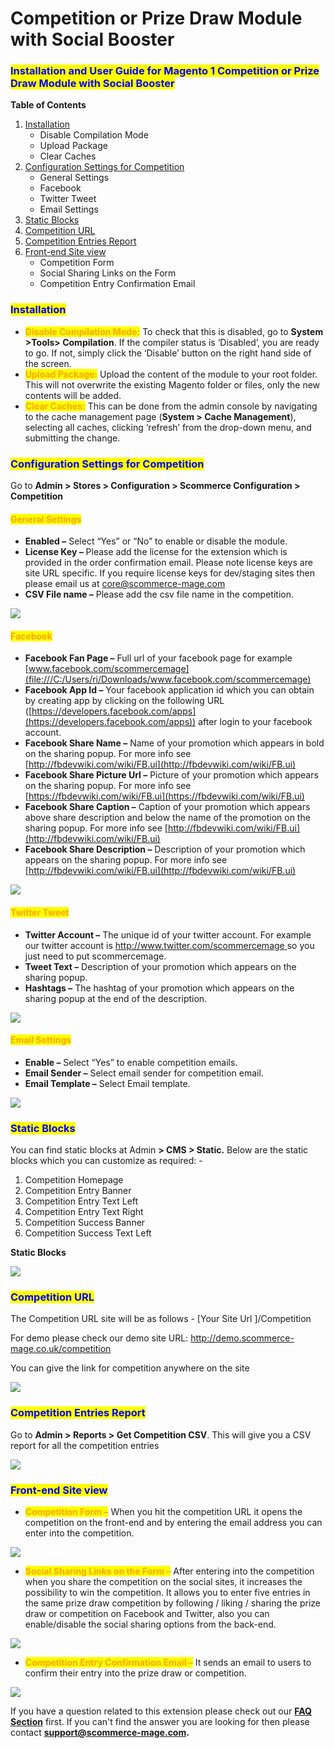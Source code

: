 # Competition or Prize Draw Module with Social Booster

### <mark style="color:blue;">Installation and User Guide for Magento 1 Competition or Prize Draw Module with Social Booster</mark>

**Table of Contents**

1. [Installation ](competition-or-prize-draw-module-with-social-booster.md#\_bookmark0)
   * Disable Compilation Mode&#x20;
   * Upload Package&#x20;
   * Clear Caches&#x20;
2. [Configuration Settings for Competition ](competition-or-prize-draw-module-with-social-booster.md#\_bookmark4)
   * General Settings&#x20;
   * Facebook&#x20;
   * Twitter Tweet&#x20;
   * Email Settings&#x20;
3. [Static Blocks](competition-or-prize-draw-module-with-social-booster.md#static-blocks)
4. [Competition URL ](competition-or-prize-draw-module-with-social-booster.md#\_bookmark10)
5. [Competition Entries Report](competition-or-prize-draw-module-with-social-booster.md#\_bookmark11)
6. [Front-end Site view ](competition-or-prize-draw-module-with-social-booster.md#\_bookmark12)
   * Competition Form&#x20;
   * Social Sharing Links on the Form&#x20;
   * Competition Entry Confirmation Email&#x20;

### <mark style="color:blue;">Installation</mark> <a href="#_bookmark0" id="_bookmark0"></a>

* <mark style="color:orange;">**Disable Compilation Mode:**</mark> To check that this is disabled, go to **System >Tools> Compilation**. If the compiler status is ‘Disabled’, you are ready to go. If not, simply click the ‘Disable’ button on the right hand side of the screen.
* <mark style="color:orange;">**Upload Package:**</mark> Upload the content of the module to your root folder. This will not overwrite the existing Magento folder or files, only the new contents will be added.
* <mark style="color:orange;">**Clear Caches:**</mark> This can be done from the admin console by navigating to the cache management page (**System > Cache Management**), selecting all caches, clicking ‘refresh’ from the drop-down menu, and submitting the change.

### <mark style="color:blue;">Configuration Settings for Competition</mark> <a href="#_bookmark4" id="_bookmark4"></a>

Go to **Admin > Stores > Configuration > Scommerce Configuration > Competition**

#### <mark style="color:orange;">General Settings</mark> <a href="#_bookmark5" id="_bookmark5"></a>

* **Enabled –** Select “Yes” or “No” to enable or disable the module.
* **License Key –** Please add the license for the extension which is provided in the order confirmation email. Please note license keys are site URL specific. If you require license keys for dev/staging sites then please email us at [core@scommerce-mage.com](mailto:core@scommerce-mage.com)
* **CSV File name –** Please add the csv file name in the competition.

![](../../.gitbook/assets/m1comp\_general.jpg)

#### <mark style="color:orange;">Facebook</mark> <a href="#_bookmark6" id="_bookmark6"></a>

* **Facebook Fan Page –** Full url of your facebook page for example [www.facebook.com/scommercemage](file:///C:/Users/ri/Downloads/www.facebook.com/scommercemage)
* **Facebook App Id –** Your facebook application id which you can obtain by creating app by clicking on the following URL ([https://developers.facebook.com/apps](https://developers.facebook.com/apps)) after login to your facebook account.
* **Facebook Share Name –** Name of your promotion which appears in bold on the sharing popup. For more info see [http://fbdevwiki.com/wiki/FB.ui](http://fbdevwiki.com/wiki/FB.ui)
* **Facebook Share Picture Url –** Picture of your promotion which appears on the sharing popup. For more info see [https://fbdevwiki.com/wiki/FB.ui](https://fbdevwiki.com/wiki/FB.ui)
* **Facebook Share Caption –** Caption of your promotion which appears above share description and below the name of the promotion on the sharing popup. For more info see [http://fbdevwiki.com/wiki/FB.ui](http://fbdevwiki.com/wiki/FB.ui)
* **Facebook Share Description –** Description of your promotion which appears on the sharing popup. For more info see [http://fbdevwiki.com/wiki/FB.ui](http://fbdevwiki.com/wiki/FB.ui)

![](../../.gitbook/assets/m1comp\_facebook.jpg)

#### <mark style="color:orange;">Twitter Tweet</mark> <a href="#_bookmark7" id="_bookmark7"></a>

* **Twitter Account –** The unique id of your twitter account. For example our twitter account is [http://www.twitter.com/scommercemage ](http://www.twitter.com/scommercemage)so you just need to put scommercemage.
* **Tweet Text –** Description of your promotion which appears on the sharing popup.
* **Hashtags –** The hashtag of your promotion which appears on the sharing popup at the end of the description.

![](../../.gitbook/assets/m1comp\_twitter.jpg)

#### <mark style="color:orange;">Email Settings</mark> <a href="#_bookmark8" id="_bookmark8"></a>

* **Enable –** Select “Yes” to enable competition emails.
* **Email Sender –** Select email sender for competition email.
* **Email Template –** Select Email template.

![](../../.gitbook/assets/m1comp\_emailsett.jpg)

### <mark style="color:blue;">**Static Blocks**</mark> &#x20;

You can find static blocks at Admin **> CMS > Static.** Below are the static blocks which you can customize as required: -

1. Competition Homepage
2. Competition Entry Banner
3. Competition Entry Text Left
4. Competition Entry Text Right
5. Competition Success Banner
6. Competition Success Text Left

**Static Blocks**

![](<../../.gitbook/assets/5 (18)>)

### <mark style="color:blue;">Competition URL</mark> <a href="#_bookmark10" id="_bookmark10"></a>

The Competition URL site will be as follows - \[Your Site Url ]/Competition

For demo please check our demo site URL: [http://demo.scommerce-](http://demo.scommerce-mage.co.uk/competition) [mage.co.uk/competition](http://demo.scommerce-mage.co.uk/competition)

You can give the link for competition anywhere on the site

![](../../.gitbook/assets/6)

### <mark style="color:blue;">Competition Entries Report</mark> <a href="#_bookmark11" id="_bookmark11"></a>

Go to **Admin > Reports > Get Competition CSV**. This will give you a CSV report for all the competition entries

![](<../../.gitbook/assets/7 (41)>)

### <mark style="color:blue;">Front-end Site view</mark> <a href="#_bookmark12" id="_bookmark12"></a>

* <mark style="color:orange;">**Competition Form –**</mark> When you hit the competition URL it opens the competition on the front-end and by entering the email address you can enter into the competition.

![](<../../.gitbook/assets/8 (41)>)

* <mark style="color:orange;">**Social Sharing Links on the Form –**</mark> After entering into the competition when you share the competition on the social sites, it increases the possibility to win the competition. It allows you to enter five entries in the same prize draw competition by following / liking / sharing the prize draw or competition on Facebook and Twitter, also you can enable/disable the social sharing options from the back-end.

![](<../../.gitbook/assets/9 (38)>)

* <mark style="color:orange;">**Competition Entry Confirmation Email –**</mark> It sends an email to users to confirm their entry into the prize draw or competition.

![](<../../.gitbook/assets/10 (38)>)

If you have a question related to this extension please check out our [**FAQ Section**](https://www.scommerce-mage.com/magento-competition-module-with-social-booster.html#faq) first. If you can't find the answer you are looking for then please contact [**support@scommerce-mage.com**](mailto:core@scommerce-mage.com)**.**
